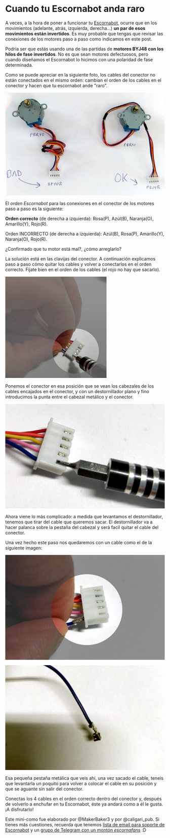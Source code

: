 # Cuando tu Escornabot anda raro

A veces, a la hora de poner a funcionar tu [Escornabot][ESC1], ocurre que en los movimientos (adelante, atrás, izquierda, derecha…) __un par de esos movimientos están invertidos__. Es muy probable que tengas que revisar las conexiones de los motores paso a paso como indicamos en este post.

Podría ser que estás usando una de las partidas de __motores BYJ48 con los hilos de fase invertidos__. No es que sean motores defectuosos, pero cuando diseñamos el Escornabot lo hicimos con una polaridad de fase determinada.

Como se puede apreciar en la siguiente foto, los cables del conector no están conectados en el mismo orden: cambian el orden de los cables en el conector y hacen que tu escornabot ande "raro".

![Paso 1][IMG1]

El _orden Escornabot_ para las conexiones en el conector de los motores paso a paso es la siguiente:

__Orden correcto__ (de derecha a izquierda): Rosa(P), Azúl(B), Naranja(O), Amarillo(Y), Rojo(R).

Orden INCORRECTO (de derecha a izquierda): Azúl(B), Rosa(P), Amarillo(Y), Naranja(O), Rojo(R).

¿Confirmado que tu motor está mal?, ¿cómo arreglarlo?

La solución está en las clavijas del conector. A continuación explicamos paso a paso cómo quitar los cables y volver a conectarlos en el orden correcto. Fíjate bien en el orden de los cables (el rojo no hay que sacarlo).

![Paso 2][IMG2]

Ponemos el conector en esa posición que se vean los cabezales de los cables encajados en el conector, y con un destornillador plano y fino introducimos la punta entre el cabezal metálico y el conector.

![Paso 3][IMG3]

Ahora viene lo más complicado: a medida que levantamos el destornillador, tenemos que tirar del cable que queremos sacar. El destornillador va a hacer palanca sobre la pestaña del cabezal y será facil quitar el cable del conector.

Una vez hecho este paso nos quedaremos con un cable como el de la siguiente imagen:

![Paso 4][IMG4]

![Paso 5][IMG5]

Esa pequeña pestaña metálica que veis ahí, una vez sacado el cable, teneis que levantarla un poquito para volver a colocar el cable en su posición y que se aguante sin salir del conector. 

Conectas los 4 cables en el orden correcto dentro del conector y, después de volverlo a enchufar en tu Escornabot, éste ya andará como a él le gusta. ¡A disfrutarlo!

Este mini-como fue elaborado por @MakerBaker3 y por @caligari_pub. Si tienes más cuestiones, recuerda que tenemos [lista de email para soporte de Escornabot][LIS1] y un [grupo de Telegram con un montón _escornafans_][TEL1] :D

[ESC1]: http://escornabot.com
[IMG1]: 1.jpg
[IMG2]: 2.jpg
[IMG3]: 3.jpg
[IMG4]: 4.jpg
[IMG5]: 5.jpg
[LIS1]: https://groups.google.com/forum/#!forum/escornabot_users
[TEL1]: https://t.me/escornafans

